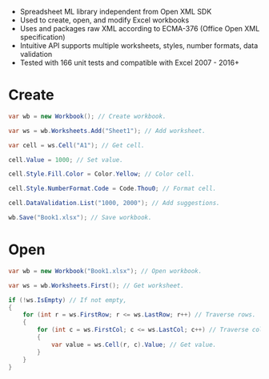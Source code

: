 - Spreadsheet ML library independent from Open XML SDK
- Used to create, open, and modify Excel workbooks
- Uses and packages raw XML according to ECMA-376 (Office Open XML specification)
- Intuitive API supports multiple worksheets, styles, number formats, data validation
- Tested with 166 unit tests and compatible with Excel 2007 - 2016+

# Create
```csharp
var wb = new Workbook(); // Create workbook.

var ws = wb.Worksheets.Add("Sheet1"); // Add worksheet.

var cell = ws.Cell("A1"); // Get cell.

cell.Value = 1000; // Set value.

cell.Style.Fill.Color = Color.Yellow; // Color cell.

cell.Style.NumberFormat.Code = Code.Thou0; // Format cell.

cell.DataValidation.List("1000, 2000"); // Add suggestions.

wb.Save("Book1.xlsx"); // Save workbook.
```

# Open
```csharp
var wb = new Workbook("Book1.xlsx"); // Open workbook.

var ws = wb.Worksheets.First(); // Get worksheet.

if (!ws.IsEmpty) // If not empty,
{
    for (int r = ws.FirstRow; r <= ws.LastRow; r++) // Traverse rows.
    {
        for (int c = ws.FirstCol; c <= ws.LastCol; c++) // Traverse columns.
        {
            var value = ws.Cell(r, c).Value; // Get value.
        }
    }
}
```
